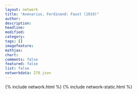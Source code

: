 ```yaml
---
layout: network
title: "Avenarius, Ferdinand: Faust (1919)"
author:
description:
headline:
modified:
category:
tags: []
imagefeature: 
mathjax: 
chart: 
comments: false
featured: false
list: false
networkdata: 278.json
---
```

{% include network.html %}
{% include network-static.html %}
